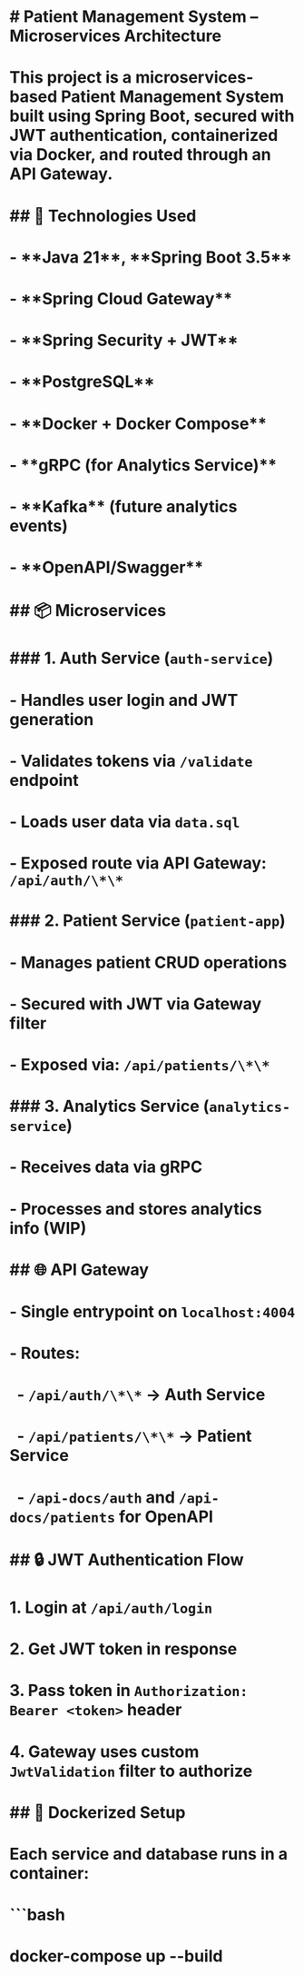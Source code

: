 # \# Patient Management System – Microservices Architecture

# 

# This project is a microservices-based Patient Management System built using Spring Boot, secured with JWT authentication, containerized via Docker, and routed through an API Gateway.

# 

# \## 🔧 Technologies Used

# \- \*\*Java 21\*\*, \*\*Spring Boot 3.5\*\*

# \- \*\*Spring Cloud Gateway\*\*

# \- \*\*Spring Security + JWT\*\*

# \- \*\*PostgreSQL\*\*

# \- \*\*Docker + Docker Compose\*\*

# \- \*\*gRPC (for Analytics Service)\*\*

# \- \*\*Kafka\*\* (future analytics events)

# \- \*\*OpenAPI/Swagger\*\*

# 

# \## 📦 Microservices

# 

# \### 1. Auth Service (`auth-service`)

# \- Handles user login and JWT generation

# \- Validates tokens via `/validate` endpoint

# \- Loads user data via `data.sql`

# \- Exposed route via API Gateway: `/api/auth/\*\*`

# 

# \### 2. Patient Service (`patient-app`)

# \- Manages patient CRUD operations

# \- Secured with JWT via Gateway filter

# \- Exposed via: `/api/patients/\*\*`

# 

# \### 3. Analytics Service (`analytics-service`)

# \- Receives data via gRPC

# \- Processes and stores analytics info (WIP)

# 

# \## 🌐 API Gateway

# \- Single entrypoint on `localhost:4004`

# \- Routes:

# &nbsp; - `/api/auth/\*\*` → Auth Service

# &nbsp; - `/api/patients/\*\*` → Patient Service

# &nbsp; - `/api-docs/auth` and `/api-docs/patients` for OpenAPI

# 

# \## 🔒 JWT Authentication Flow

# 1\. Login at `/api/auth/login`

# 2\. Get JWT token in response

# 3\. Pass token in `Authorization: Bearer <token>` header

# 4\. Gateway uses custom `JwtValidation` filter to authorize

# 

# \## 🐳 Dockerized Setup

# Each service and database runs in a container:

# ```bash

# docker-compose up --build



